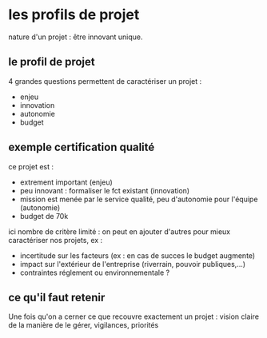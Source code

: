 # les profils de projet

nature d'un projet : être innovant unique.

## le profil de projet

4 grandes questions permettent de caractériser un projet :
* enjeu
* innovation
* autonomie
* budget

## exemple certification qualité

ce projet est :
* extrement important (enjeu)
* peu innovant : formaliser le fct existant (innovation)
* mission est menée par le service qualité, peu d'autonomie pour l'équipe (autonomie)
* budget de 70k

ici nombre de critère limité : on peut en ajouter d'autres pour mieux caractériser nos projets, ex :
* incertitude sur les facteurs (ex : en cas de succes le budget augmente)
* impact sur l'extérieur de l'entreprise (riverrain, pouvoir publiques,...)
* contraintes réglement ou environnementale ?

## ce qu'il faut retenir

Une fois qu'on a cerner ce que recouvre exactement un projet : vision claire de la manière de le gérer, vigilances, priorités